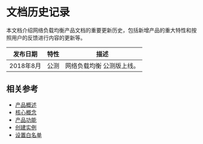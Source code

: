# 文档历史记录

本文档介绍网络负载均衡产品文档的重要更新历史，包括新增产品的重大特性和按照用户的反馈进行内容的更新等。

|发布日期|特性|描述|
|-|-|-|
|2018年8月|公测|网络负载均衡 公测版上线。|


## 相关参考

- [产品概述](../Product-Introduction/Overview.md)
- [核心概念](../Product-Introduction/Core-Concepts.md)
- [产品功能](../Product-Introduction/Functions.md)
- [创建实例](../Getting-Started/Create-Instance.md)
- [设置白名单](..//Getting-Started/Set-Whitelist.md)
